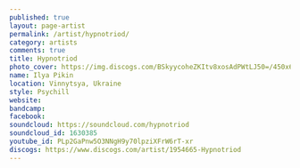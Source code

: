 ```yaml
---
published: true
layout: page-artist
permalink: /artist/hypnotriod/
category: artists
comments: true
title: Hypnotriod
photo_cover: https://img.discogs.com/BSkyycoheZKItv8xosAdPWtLJ50=/450x600/smart/filters:strip_icc():format(jpeg):mode_rgb():quality(90)/discogs-images/A-1954665-1305897828.jpeg.jpg
name: Ilya Pikin
location: Vinnytsya, Ukraine
style: Psychill
website: 
bandcamp: 
facebook: 
soundcloud: https://soundcloud.com/hypnotriod
soundcloud_id: 1630385
youtube_id: PLp2GaPnw5O3NNgH9y70lpziXFrW6rT-xr
discogs: https://www.discogs.com/artist/1954665-Hypnotriod
---
```

